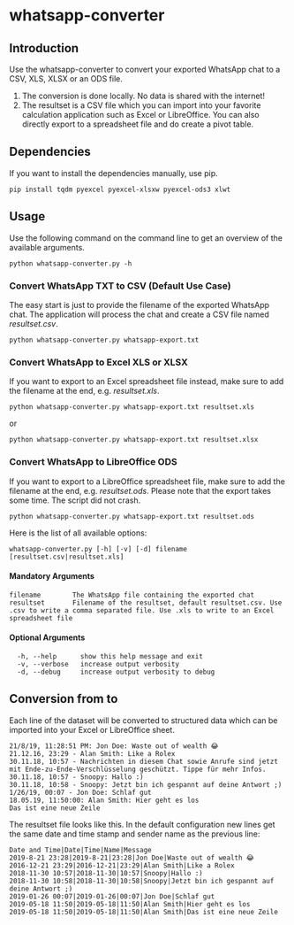 # whatsapp-converter

## Introduction
Use the whatsapp-converter to convert your exported WhatsApp chat to a CSV, XLS, XLSX or an ODS file.
1. The conversion is done locally. No data is shared with the internet!
2. The resultset is a CSV file which you can import into your favorite calculation application such as Excel or LibreOffice. You can also directly export to a spreadsheet file and do create a pivot table.

## Dependencies
If you want to install the dependencies manually, use pip.
```shell
pip install tqdm pyexcel pyexcel-xlsxw pyexcel-ods3 xlwt
```

## Usage
Use the following command on the command line to get an overview of the available arguments.
```shell
python whatsapp-converter.py -h
```

### Convert WhatsApp TXT to CSV (Default Use Case)
The easy start is just to provide the filename of the exported WhatsApp chat. The application will process the chat and create a CSV file named *resultset.csv*.
```shell
python whatsapp-converter.py whatsapp-export.txt
```

### Convert WhatsApp to Excel XLS or XLSX
If you want to export to an Excel spreadsheet file instead, make sure to add the filename at the end, e.g. *resultset.xls*.
```shell
python whatsapp-converter.py whatsapp-export.txt resultset.xls
```

or

```shell
python whatsapp-converter.py whatsapp-export.txt resultset.xlsx
```

### Convert WhatsApp to LibreOffice ODS
If you want to export to a LibreOffice spreadsheet file, make sure to add the filename at the end, e.g. *resultset.ods*.
Please note that the export takes some time. The script did not crash.
```shell
python whatsapp-converter.py whatsapp-export.txt resultset.ods
```

Here is the list of all available options:
```shell
whatsapp-converter.py [-h] [-v] [-d] filename [resultset.csv|resultset.xls]
```

#### Mandatory Arguments
```shell
filename        The WhatsApp file containing the exported chat
resultset       Filename of the resultset, default resultset.csv. Use .csv to write a comma separated file. Use .xls to write to an Excel spreadsheet file
```

#### Optional Arguments
```shell
  -h, --help      show this help message and exit
  -v, --verbose   increase output verbosity
  -d, --debug     increase output verbosity to debug
```

## Conversion from to

Each line of the dataset will be converted to structured data which can be imported into your Excel or LibreOffice sheet.
```shell
21/8/19, 11:28:51 PM: Jon Doe: Waste out of wealth 😂
21.12.16, 23:29 - Alan Smith: Like a Rolex
30.11.18, 10:57 - Nachrichten in diesem Chat sowie Anrufe sind jetzt mit Ende-zu-Ende-Verschlüsselung geschützt. Tippe für mehr Infos.
30.11.18, 10:57 - Snoopy: Hallo :)
30.11.18, 10:58 - Snoopy: Jetzt bin ich gespannt auf deine Antwort ;)
1/26/19, 00:07 - Jon Doe: Schlaf gut
18.05.19, 11:50:00: Alan Smith: Hier geht es los
Das ist eine neue Zeile
```

The resultset file looks like this. In the default configuration new lines get the same date and time stamp and sender name as the previous line:
```shell
Date and Time|Date|Time|Name|Message
2019-8-21 23:28|2019-8-21|23:28|Jon Doe|Waste out of wealth 😂
2016-12-21 23:29|2016-12-21|23:29|Alan Smith|Like a Rolex
2018-11-30 10:57|2018-11-30|10:57|Snoopy|Hallo :)
2018-11-30 10:58|2018-11-30|10:58|Snoopy|Jetzt bin ich gespannt auf deine Antwort ;)
2019-01-26 00:07|2019-01-26|00:07|Jon Doe|Schlaf gut
2019-05-18 11:50|2019-05-18|11:50|Alan Smith|Hier geht es los
2019-05-18 11:50|2019-05-18|11:50|Alan Smith|Das ist eine neue Zeile
```
